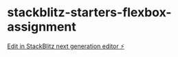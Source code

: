 # stackblitz-starters-flexbox-assignment

[Edit in StackBlitz next generation editor ⚡️](https://stackblitz.com/~/github.com/hanskoder963/stackblitz-starters-flexbox-assignment)
